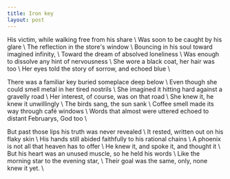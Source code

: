 ```yaml
---
title: Iron key
layout: post
---
```


His victim, while walking free from his share \\
Was soon to be caught by his glare \\
The reflection in the store's window \\
Bouncing in his soul toward imagined infinity, \\
Toward the dream of absolved loneliness \\
Was enough to dissolve any hint of nervousness \\
She wore a black coat, her hair was too \\
Her eyes told the story of sorrow, and echoed blue \\

There was a familiar key buried someplace deep below \\
Even though she could smell metal in her tired nostrils \\
She imagined it hitting hard against a gravelly road \\
Her interest, of course, was on that road \\
She knew it, he knew it unwillingly \\
The birds sang, the sun sank \\
Coffee smell made its way through café windows \\
Words that almost were uttered echoed to distant Februarys, God too \\

But past those lips his truth was never revealed \\
It rested, written out on his flaky skin \\
His hands still abided faithfully to his rational chains \\
A phoenix is not all that heaven has to offer \\
He knew it, and spoke it, and thought it \\
But his heart was an unused muscle, so he held his words \\
Like the morning star to the evening star, \\
Their goal was the same, only, none knew it yet. \\



